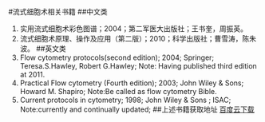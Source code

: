 #流式细胞术相关书籍
##中文类
1. 实用流式细胞术彩色图谱；2004；第二军医大出版社；王书奎，周振英。
2. 流式细胞术原理、操作及应用（第二版）；2010；科学出版社；曹雪涛，陈朱波。
##英文类
1. Flow cytometry protocols(second edition); 2004; Springer; Teresa.S.Hawley, Robert G.Hawley; Note: Having published third edition at 2011.
2. Practical Flow cytometry (Fourth edition); 2003; John Wiley & Sons; Howard M. Shapiro; Note:Be called as flow cytometry Bible.
3. Current protocols in cytometry; 1998; John Wiley & Sons ; ISAC; Note:currently and continually updated;
##上述书籍获取地址
[百度云下载](http://pan.baidu.com/s/1c1JjNmo)